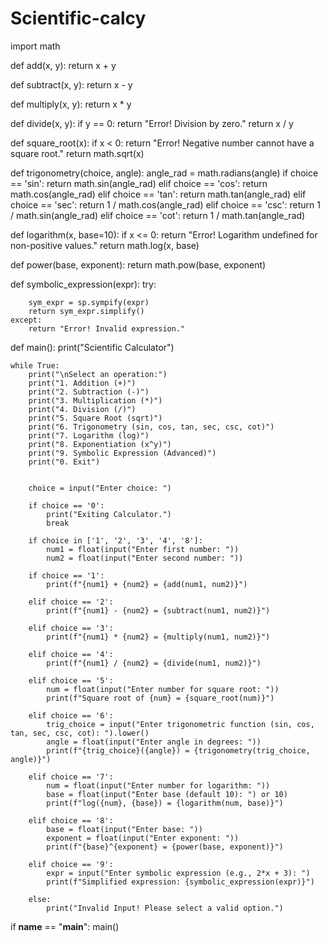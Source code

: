 # Scientific-calcy
import math

def add(x, y):
    return x + y

def subtract(x, y):
    return x - y

def multiply(x, y):
    return x * y


def divide(x, y):
    if y == 0:
        return "Error! Division by zero."
    return x / y

def square_root(x):
    if x < 0:
        return "Error! Negative number cannot have a square root."
    return math.sqrt(x)

def trigonometry(choice, angle):
    angle_rad = math.radians(angle) 
    if choice == 'sin':
        return math.sin(angle_rad)
    elif choice == 'cos':
        return math.cos(angle_rad)
    elif choice == 'tan':
        return math.tan(angle_rad)
    elif choice == 'sec':
        return 1 / math.cos(angle_rad)
    elif choice == 'csc':
        return 1 / math.sin(angle_rad)
    elif choice == 'cot':
        return 1 / math.tan(angle_rad)


def logarithm(x, base=10):
    if x <= 0:
        return "Error! Logarithm undefined for non-positive values."
    return math.log(x, base)

def power(base, exponent):
    return math.pow(base, exponent)


def symbolic_expression(expr):
    try:
       
        sym_expr = sp.sympify(expr)
        return sym_expr.simplify()
    except:
        return "Error! Invalid expression."

def main():
    print("Scientific Calculator")

    while True:
        print("\nSelect an operation:")
        print("1. Addition (+)")
        print("2. Subtraction (-)")
        print("3. Multiplication (*)")
        print("4. Division (/)")
        print("5. Square Root (sqrt)")
        print("6. Trigonometry (sin, cos, tan, sec, csc, cot)")
        print("7. Logarithm (log)")
        print("8. Exponentiation (x^y)")
        print("9. Symbolic Expression (Advanced)")
        print("0. Exit")

      
        choice = input("Enter choice: ")

        if choice == '0':
            print("Exiting Calculator.")
            break

        if choice in ['1', '2', '3', '4', '8']:
            num1 = float(input("Enter first number: "))
            num2 = float(input("Enter second number: "))

        if choice == '1':
            print(f"{num1} + {num2} = {add(num1, num2)}")

        elif choice == '2':
            print(f"{num1} - {num2} = {subtract(num1, num2)}")

        elif choice == '3':
            print(f"{num1} * {num2} = {multiply(num1, num2)}")

        elif choice == '4':
            print(f"{num1} / {num2} = {divide(num1, num2)}")

        elif choice == '5':
            num = float(input("Enter number for square root: "))
            print(f"Square root of {num} = {square_root(num)}")

        elif choice == '6':
            trig_choice = input("Enter trigonometric function (sin, cos, tan, sec, csc, cot): ").lower()
            angle = float(input("Enter angle in degrees: "))
            print(f"{trig_choice}({angle}) = {trigonometry(trig_choice, angle)}")

        elif choice == '7':
            num = float(input("Enter number for logarithm: "))
            base = float(input("Enter base (default 10): ") or 10)
            print(f"log({num}, {base}) = {logarithm(num, base)}")

        elif choice == '8':
            base = float(input("Enter base: "))
            exponent = float(input("Enter exponent: "))
            print(f"{base}^{exponent} = {power(base, exponent)}")

        elif choice == '9':
            expr = input("Enter symbolic expression (e.g., 2*x + 3): ")
            print(f"Simplified expression: {symbolic_expression(expr)}")

        else:
            print("Invalid Input! Please select a valid option.")

if __name__ == "__main__":
    main()
